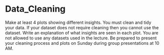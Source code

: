 # Data_Cleaning
Make at least 4 plots showing different insights. You must clean and tidy your data. If your dataset does not require cleaning then you cannot use the dataset. Write an explanation of what insights are seen in each plot. You are not allowed to use any datasets used in the lecture. Be prepared to present your cleaning process and plots on Sunday during group presentations at 10 AM.
